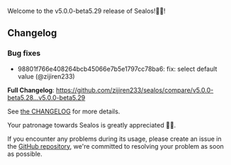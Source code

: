 Welcome to the v5.0.0-beta5.29 release of Sealos!🎉🎉!



## Changelog
### Bug fixes
* 98801f766e408264bcb45066e7b5e1797cc78ba6: fix: select default value (@zijiren233)

**Full Changelog**: https://github.com/zijiren233/sealos/compare/v5.0.0-beta5.28...v5.0.0-beta5.29

See [the CHANGELOG](https://github.com/zijiren233/sealos/blob/main/CHANGELOG/CHANGELOG.md) for more details.

Your patronage towards Sealos is greatly appreciated 🎉🎉.

If you encounter any problems during its usage, please create an issue in the [GitHub repository](https://github.com/zijiren233/sealos), we're committed to resolving your problem as soon as possible.
